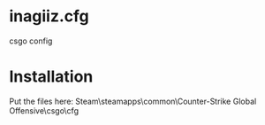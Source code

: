 # inagiiz.cfg
csgo config

Installation
============
Put the files here: Steam\steamapps\common\Counter-Strike Global Offensive\csgo\cfg
